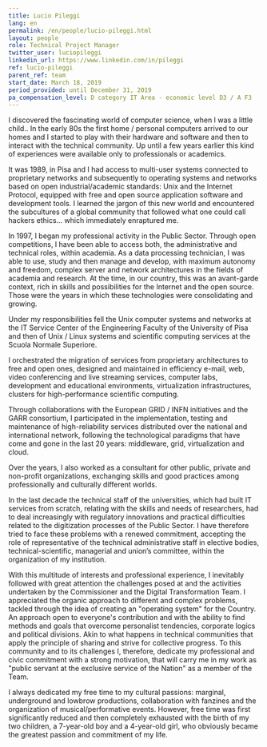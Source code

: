 ```yaml
---
title: Lucio Pileggi
lang: en
permalink: /en/people/lucio-pileggi.html
layout: people
role: Technical Project Manager
twitter_user: luciopileggi
linkedin_url: https://www.linkedin.com/in/pileggi
ref: lucio-pileggi
parent_ref: team
start_date: March 18, 2019
period_provided: until December 31, 2019
pa_compensation_level: D category IT Area - economic level D3 / A F3
---
```

I discovered the fascinating world of computer science, when I was a little child.. In the early 80s the first home / personal computers arrived to our homes and I started to play with their hardware and software and then to interact with the technical community. Up until a few years earlier this kind of experiences were available only to professionals or academics.

It was 1989, in Pisa and I had access to multi-user systems connected to proprietary networks and subsequently to operating systems and networks based on open industrial/academic standards: Unix and the Internet Protocol, equipped with free and open source application software and development tools. I learned the jargon of this new world and encountered the subcultures of a global community that followed what one could call hackers ethics... which immediately enraptured me.

In 1997, I began my professional activity in the Public Sector. Through open competitions, I have been able to access both, the administrative and technical roles, within academia. As a data processing technician, I was able to use, study and then manage and develop, with maximum autonomy and freedom, complex server and network architectures in the fields of academia and research. At the time, in our country, this was an avant-garde context, rich in skills and possibilities for the Internet and the open source. Those were the years in which these technologies were consolidating and growing.

Under my responsibilities fell the Unix computer systems and networks at the IT Service Center of the Engineering Faculty of the University of Pisa and then of Unix / Linux systems and scientific computing services at the Scuola Normale Superiore.

I orchestrated the migration of services from proprietary architectures to free and open ones, designed and maintained in efficiency e-mail, web, video conferencing and live streaming services, computer labs, development and educational environments, virtualization infrastructures, clusters for high-performance scientific computing.

Through collaborations with the European GRID / INFN initiatives and the GARR consortium, I participated in the implementation, testing and maintenance of high-reliability services distributed over the national and international network, following the technological paradigms that have come and gone in the last 20 years: middleware, grid, virtualization and cloud.

Over the years, I also worked as a consultant for other public, private and non-profit organizations, exchanging skills and good practices among professionally and culturally different worlds.

In the last decade the technical staff of the universities, which had built IT services from scratch, relating with the skills and needs of researchers, had to deal increasingly with regulatory innovations and practical difficulties related to the digitization processes of the Public Sector. I have therefore tried to face these problems with a renewed commitment, accepting the role of representative of the technical administrative staff in elective bodies, technical-scientific, managerial and union’s committee, within the organization of my institution.

With this multitude of interests and professional experience, I inevitably followed with great attention the challenges posed at and the activities undertaken by the Commissioner and the Digital Transformation Team. I appreciated the organic approach to different and complex problems, tackled through the idea of creating an "operating system" for the Country. An approach open to everyone's contribution and with the ability to find methods and goals that overcome personalist tendencies, corporate logics and political divisions. Akin to what happens in technical communities that apply the principle of sharing and strive for collective progress. To this community and to its challenges I, therefore, dedicate my professional and civic commitment with a strong motivation, that will carry me in my work as "public servant at the exclusive service of the Nation" as a member of the Team.

I always dedicated my free time to my cultural passions: marginal, underground and lowbrow productions, collaboration with fanzines and the organization of musical/performative events. However, free time was first significantly reduced and then completely exhausted with the birth of my two children, a 7-year-old boy and a 4-year-old girl, who obviously became the greatest passion and commitment of my life.
